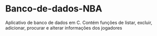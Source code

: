 # Banco-de-dados-NBA
Aplicativo de banco de dados em C. Contém funções de listar, excluir, adicionar, procurar e alterar informações dos jogadores
